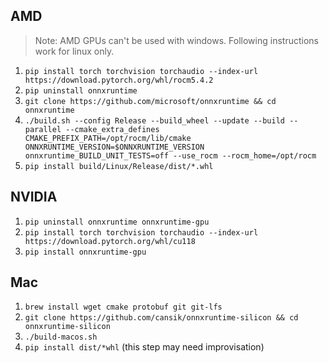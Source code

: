 ## AMD
> Note: AMD GPUs can't be used with windows. Following instructions work for linux only.

1. `pip install torch torchvision torchaudio --index-url https://download.pytorch.org/whl/rocm5.4.2`
2. `pip uninstall onnxruntime`
3. `git clone https://github.com/microsoft/onnxruntime && cd onnxruntime`
4. `./build.sh --config Release --build_wheel --update --build --parallel --cmake_extra_defines CMAKE_PREFIX_PATH=/opt/rocm/lib/cmake ONNXRUNTIME_VERSION=$ONNXRUNTIME_VERSION onnxruntime_BUILD_UNIT_TESTS=off --use_rocm --rocm_home=/opt/rocm`
5. `pip install build/Linux/Release/dist/*.whl`

## NVIDIA
1. `pip uninstall onnxruntime onnxruntime-gpu`
2. `pip install torch torchvision torchaudio --index-url https://download.pytorch.org/whl/cu118`
3. `pip install onnxruntime-gpu`

## Mac
1. `brew install wget cmake protobuf git git-lfs`
2. `git clone https://github.com/cansik/onnxruntime-silicon && cd onnxruntime-silicon`
3. `./build-macos.sh`
4. `pip install dist/*whl` (this step may need improvisation)